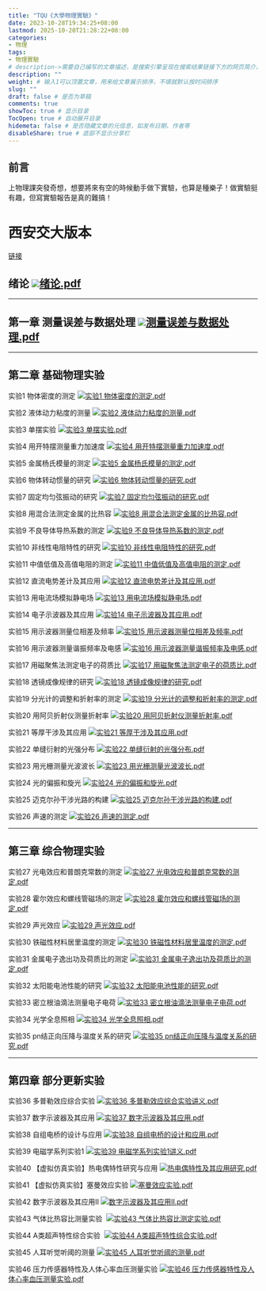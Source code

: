 ```yaml
---
title: "TQU《大學物理實驗》"
date: 2023-10-28T19:34:25+08:00
lastmod: 2025-10-20T21:28:22+08:00
categories:
- 物理
tags:
- 物理實驗
# description->需要自己编写的文章描述，是搜索引擎呈现在搜索结果链接下方的网页简介，建议设置
description: ""
weight: # 输入1可以顶置文章，用来给文章展示排序，不填就默认按时间排序
slug: ""
draft: false # 是否为草稿
comments: true
showToc: true # 显示目录
TocOpen: true # 自动展开目录
hidemeta: false # 是否隐藏文章的元信息，如发布日期、作者等
disableShare: true # 底部不显示分享栏
---
```


## 前言

上物理課突發奇想，想要將來有空的時候動手做下實驗，也算是種樂子！做實驗挺有趣，但寫實驗報告是真的難搞！

# 西安交大版本

[链接](https://epc.xjtu.edu.cn/info/1088/1421.htm)

## **绪论** ![](https://epc.xjtu.edu.cn/system/resource/images/fileTypeImages/icon_pdf.gif)[绪论.pdf](https://epc.xjtu.edu.cn/system/_content/download.jsp?urltype=news.DownloadAttachUrl&owner=1577422019&wbfileid=4526677)

---

## **第一章 测量误差与数据处理** ![](https://epc.xjtu.edu.cn/system/resource/images/fileTypeImages/icon_pdf.gif)[测量误差与数据处理.pdf](https://epc.xjtu.edu.cn/system/_content/download.jsp?urltype=news.DownloadAttachUrl&owner=1577422019&wbfileid=4526678)

---

## **第二章 基础物理实验**

实验1 物体密度的测定 ![](https://epc.xjtu.edu.cn/system/resource/images/fileTypeImages/icon_pdf.gif)[实验1 物体密度的测定.pdf](https://epc.xjtu.edu.cn/system/_content/download.jsp?urltype=news.DownloadAttachUrl&owner=1577422019&wbfileid=4566012)

实验2 液体动力粘度的测量 ![](https://epc.xjtu.edu.cn/system/resource/images/fileTypeImages/icon_pdf.gif)[实验2 液体动力粘度的测量.pdf](https://epc.xjtu.edu.cn/system/_content/download.jsp?urltype=news.DownloadAttachUrl&owner=1577422019&wbfileid=4566013)

实验3 单摆实验 ![](https://epc.xjtu.edu.cn/system/resource/images/fileTypeImages/icon_pdf.gif)[实验3 单摆实验.pdf](https://epc.xjtu.edu.cn/system/_content/download.jsp?urltype=news.DownloadAttachUrl&owner=1577422019&wbfileid=4566014)

实验4 用开特摆测量重力加速度 ![](https://epc.xjtu.edu.cn/system/resource/images/fileTypeImages/icon_pdf.gif)[实验4 用开特摆测量重力加速度.pdf](https://epc.xjtu.edu.cn/system/_content/download.jsp?urltype=news.DownloadAttachUrl&owner=1577422019&wbfileid=4566015)

实验5 金属杨氏模量的测定 ![](https://epc.xjtu.edu.cn/system/resource/images/fileTypeImages/icon_pdf.gif)[实验5 金属杨氏模量的测定.pdf](https://epc.xjtu.edu.cn/system/_content/download.jsp?urltype=news.DownloadAttachUrl&owner=1577422019&wbfileid=4566016)

实验6 物体转动惯量的研究 ![](https://epc.xjtu.edu.cn/system/resource/images/fileTypeImages/icon_pdf.gif)[实验6 物体转动惯量的研究.pdf](https://epc.xjtu.edu.cn/system/_content/download.jsp?urltype=news.DownloadAttachUrl&owner=1577422019&wbfileid=4566017)

实验7 固定均匀弦振动的研究 ![](https://epc.xjtu.edu.cn/system/resource/images/fileTypeImages/icon_pdf.gif)[实验7 固定均匀弦振动的研究.pdf](https://epc.xjtu.edu.cn/system/_content/download.jsp?urltype=news.DownloadAttachUrl&owner=1577422019&wbfileid=4566020)

实验8 用混合法测定金属的比热容 ![](https://epc.xjtu.edu.cn/system/resource/images/fileTypeImages/icon_pdf.gif)[实验8 用混合法测定金属的比热容.pdf](https://epc.xjtu.edu.cn/system/_content/download.jsp?urltype=news.DownloadAttachUrl&owner=1577422019&wbfileid=4566018)

实验9 不良导体导热系数的测定 ![](https://epc.xjtu.edu.cn/system/resource/images/fileTypeImages/icon_pdf.gif)[实验9 不良导体导热系数的测定.pdf](https://epc.xjtu.edu.cn/system/_content/download.jsp?urltype=news.DownloadAttachUrl&owner=1577422019&wbfileid=4566019)

实验10 非线性电阻特性的研究 ![](https://epc.xjtu.edu.cn/system/resource/images/fileTypeImages/icon_pdf.gif)[实验10 非线性电阻特性的研究.pdf](https://epc.xjtu.edu.cn/system/_content/download.jsp?urltype=news.DownloadAttachUrl&owner=1577422019&wbfileid=4566021)

实验11 中值低值及高值电阻的测定 ![](https://epc.xjtu.edu.cn/system/resource/images/fileTypeImages/icon_pdf.gif)[实验11 中值低值及高值电阻的测定.pdf](https://epc.xjtu.edu.cn/system/_content/download.jsp?urltype=news.DownloadAttachUrl&owner=1577422019&wbfileid=4566025)

实验12 直流电势差计及其应用 ![](https://epc.xjtu.edu.cn/system/resource/images/fileTypeImages/icon_pdf.gif)[实验12 直流电势差计及其应用.pdf](https://epc.xjtu.edu.cn/system/_content/download.jsp?urltype=news.DownloadAttachUrl&owner=1577422019&wbfileid=4566022)

实验13 用电流场模拟静电场 ![](https://epc.xjtu.edu.cn/system/resource/images/fileTypeImages/icon_pdf.gif)[实验13 用电流场模拟静电场.pdf](https://epc.xjtu.edu.cn/system/_content/download.jsp?urltype=news.DownloadAttachUrl&owner=1577422019&wbfileid=4566023)

实验14 电子示波器及其应用 ![](https://epc.xjtu.edu.cn/system/resource/images/fileTypeImages/icon_pdf.gif)[实验14 电子示波器及其应用.pdf](https://epc.xjtu.edu.cn/system/_content/download.jsp?urltype=news.DownloadAttachUrl&owner=1577422019&wbfileid=4566024)

实验15 用示波器测量位相差及频率 ![](https://epc.xjtu.edu.cn/system/resource/images/fileTypeImages/icon_pdf.gif)[实验15 用示波器测量位相差及频率.pdf](https://epc.xjtu.edu.cn/system/_content/download.jsp?urltype=news.DownloadAttachUrl&owner=1577422019&wbfileid=4566026)

实验16 用示波器测量谐振频率及电感 ![](https://epc.xjtu.edu.cn/system/resource/images/fileTypeImages/icon_pdf.gif)[实验16 用示波器测量谐振频率及电感.pdf](https://epc.xjtu.edu.cn/system/_content/download.jsp?urltype=news.DownloadAttachUrl&owner=1577422019&wbfileid=4566027)

实验17 用磁聚焦法测定电子的荷质比 ![](https://epc.xjtu.edu.cn/system/resource/images/fileTypeImages/icon_pdf.gif)[实验17 用磁聚焦法测定电子的荷质比.pdf](https://epc.xjtu.edu.cn/system/_content/download.jsp?urltype=news.DownloadAttachUrl&owner=1577422019&wbfileid=4566028)

实验18 透镜成像规律的研究 ![](https://epc.xjtu.edu.cn/system/resource/images/fileTypeImages/icon_pdf.gif)[实验18 透镜成像规律的研究.pdf](https://epc.xjtu.edu.cn/system/_content/download.jsp?urltype=news.DownloadAttachUrl&owner=1577422019&wbfileid=4566029)

实验19 分光计的调整和折射率的测定 ![](https://epc.xjtu.edu.cn/system/resource/images/fileTypeImages/icon_pdf.gif)[实验19 分光计的调整和折射率的测定.pdf](https://epc.xjtu.edu.cn/system/_content/download.jsp?urltype=news.DownloadAttachUrl&owner=1577422019&wbfileid=4566030)

实验20 用阿贝折射仪测量折射率 ![](https://epc.xjtu.edu.cn/system/resource/images/fileTypeImages/icon_pdf.gif)[实验20 用阿贝折射仪测量折射率.pdf](https://epc.xjtu.edu.cn/system/_content/download.jsp?urltype=news.DownloadAttachUrl&owner=1577422019&wbfileid=4566031)

实验21 等厚干涉及其应用 ![](https://epc.xjtu.edu.cn/system/resource/images/fileTypeImages/icon_pdf.gif)[实验21 等厚干涉及其应用.pdf](https://epc.xjtu.edu.cn/system/_content/download.jsp?urltype=news.DownloadAttachUrl&owner=1577422019&wbfileid=4566032)

实验22 单缝衍射的光强分布 ![](https://epc.xjtu.edu.cn/system/resource/images/fileTypeImages/icon_pdf.gif)[实验22 单缝衍射的光强分布.pdf](https://epc.xjtu.edu.cn/system/_content/download.jsp?urltype=news.DownloadAttachUrl&owner=1577422019&wbfileid=4566034)

实验23 用光栅测量光波波长 ![](https://epc.xjtu.edu.cn/system/resource/images/fileTypeImages/icon_pdf.gif)[实验23 用光栅测量光波波长.pdf](https://epc.xjtu.edu.cn/system/_content/download.jsp?urltype=news.DownloadAttachUrl&owner=1577422019&wbfileid=4566033)

实验24 光的偏振和旋光 ![](https://epc.xjtu.edu.cn/system/resource/images/fileTypeImages/icon_pdf.gif)[实验24 光的偏振和旋光.pdf](https://epc.xjtu.edu.cn/system/_content/download.jsp?urltype=news.DownloadAttachUrl&owner=1577422019&wbfileid=4566035)

实验25 迈克尔孙干涉光路的构建 ![](https://epc.xjtu.edu.cn/system/resource/images/fileTypeImages/icon_pdf.gif)[实验25 迈克尔孙干涉光路的构建.pdf](https://epc.xjtu.edu.cn/system/_content/download.jsp?urltype=news.DownloadAttachUrl&owner=1577422019&wbfileid=4566036)

实验26 声速的测定 ![](https://epc.xjtu.edu.cn/system/resource/images/fileTypeImages/icon_pdf.gif)[实验26 声速的测定.pdf](https://epc.xjtu.edu.cn/system/_content/download.jsp?urltype=news.DownloadAttachUrl&owner=1577422019&wbfileid=4566037)

---

## **第三章 综合物理实验**

实验27 光电效应和普朗克常数的测定 ![](https://epc.xjtu.edu.cn/system/resource/images/fileTypeImages/icon_pdf.gif)[实验27 光电效应和普朗克常数的测定.pdf](https://epc.xjtu.edu.cn/system/_content/download.jsp?urltype=news.DownloadAttachUrl&owner=1577422019&wbfileid=4566038)

实验28 霍尔效应和螺线管磁场的测定 ![](https://epc.xjtu.edu.cn/system/resource/images/fileTypeImages/icon_pdf.gif)[实验28 霍尔效应和螺线管磁场的测定.pdf](https://epc.xjtu.edu.cn/system/_content/download.jsp?urltype=news.DownloadAttachUrl&owner=1577422019&wbfileid=4566039)

实验29 声光效应 ![](https://epc.xjtu.edu.cn/system/resource/images/fileTypeImages/icon_pdf.gif)[实验29 声光效应.pdf](https://epc.xjtu.edu.cn/system/_content/download.jsp?urltype=news.DownloadAttachUrl&owner=1577422019&wbfileid=4566041)

实验30 铁磁性材料居里温度的测定 ![](https://epc.xjtu.edu.cn/system/resource/images/fileTypeImages/icon_pdf.gif)[实验30 铁磁性材料居里温度的测定.pdf](https://epc.xjtu.edu.cn/system/_content/download.jsp?urltype=news.DownloadAttachUrl&owner=1577422019&wbfileid=4566040)

实验31 金属电子逸出功及荷质比的测定 ![](https://epc.xjtu.edu.cn/system/resource/images/fileTypeImages/icon_pdf.gif)[实验31 金属电子逸出功及荷质比的测定.pdf](https://epc.xjtu.edu.cn/system/_content/download.jsp?urltype=news.DownloadAttachUrl&owner=1577422019&wbfileid=4566042)

实验32 太阳能电池性能的研究 ![](https://epc.xjtu.edu.cn/system/resource/images/fileTypeImages/icon_pdf.gif)[实验32 太阳能电池性能的研究.pdf](https://epc.xjtu.edu.cn/system/_content/download.jsp?urltype=news.DownloadAttachUrl&owner=1577422019&wbfileid=4566043)

实验33 密立根油滴法测量电子电荷 ![](https://epc.xjtu.edu.cn/system/resource/images/fileTypeImages/icon_pdf.gif)[实验33 密立根油滴法测量电子电荷.pdf](https://epc.xjtu.edu.cn/system/_content/download.jsp?urltype=news.DownloadAttachUrl&owner=1577422019&wbfileid=4566044)

实验34 光学全息照相 ![](https://epc.xjtu.edu.cn/system/resource/images/fileTypeImages/icon_pdf.gif)[实验34 光学全息照相.pdf](https://epc.xjtu.edu.cn/system/_content/download.jsp?urltype=news.DownloadAttachUrl&owner=1577422019&wbfileid=4566045)

实验35 pn结正向压降与温度关系的研究 ![](https://epc.xjtu.edu.cn/system/resource/images/fileTypeImages/icon_pdf.gif)[实验35 pn结正向压降与温度关系的研究.pdf](https://epc.xjtu.edu.cn/system/_content/download.jsp?urltype=news.DownloadAttachUrl&owner=1577422019&wbfileid=4566046)

---

## **第四章 部分更新实验**

实验36 多普勒效应综合实验 ![](https://epc.xjtu.edu.cn/system/resource/images/fileTypeImages/icon_pdf.gif)[实验36 多普勒效应综合实验讲义.pdf](https://epc.xjtu.edu.cn/system/_content/download.jsp?urltype=news.DownloadAttachUrl&owner=1577422019&wbfileid=4576655)

实验37 数字示波器及其应用 ![](https://epc.xjtu.edu.cn/system/resource/images/fileTypeImages/icon_pdf.gif)[实验37 数字示波器及其应用.pdf](https://epc.xjtu.edu.cn/system/_content/download.jsp?urltype=news.DownloadAttachUrl&owner=1577422019&wbfileid=4576657)

实验38 自组电桥的设计与应用 ![](https://epc.xjtu.edu.cn/system/resource/images/fileTypeImages/icon_pdf.gif)[实验38 自组电桥的设计和应用.pdf](https://epc.xjtu.edu.cn/system/_content/download.jsp?urltype=news.DownloadAttachUrl&owner=1577422019&wbfileid=4576656)

实验39 电磁学系列实验1 ![](https://epc.xjtu.edu.cn/system/resource/images/fileTypeImages/icon_pdf.gif)[实验39 电磁学系列实验1讲义.pdf](https://epc.xjtu.edu.cn/system/_content/download.jsp?urltype=news.DownloadAttachUrl&owner=1577422019&wbfileid=4576658)

实验40 【虚拟仿真实验】热电偶特性研究与应用 ![](https://epc.xjtu.edu.cn/system/resource/images/fileTypeImages/icon_pdf.gif)[热电偶特性及其应用研究.pdf](https://epc.xjtu.edu.cn/system/_content/download.jsp?urltype=news.DownloadAttachUrl&owner=1577422019&wbfileid=4665563)

实验41 【虚拟仿真实验】塞曼效应实验 ![](https://epc.xjtu.edu.cn/system/resource/images/fileTypeImages/icon_pdf.gif)[塞曼效应实验.pdf](https://epc.xjtu.edu.cn/system/_content/download.jsp?urltype=news.DownloadAttachUrl&owner=1577422019&wbfileid=4665564)

实验42 数字示波器及其应用Ⅱ ![](https://epc.xjtu.edu.cn/system/resource/images/fileTypeImages/icon_pdf.gif)[数字示波器及其应用Ⅱ.pdf](https://epc.xjtu.edu.cn/system/_content/download.jsp?urltype=news.DownloadAttachUrl&owner=1577422019&wbfileid=5253362)

实验43 气体比热容比测量实验  ![](https://epc.xjtu.edu.cn/system/resource/images/fileTypeImages/icon_pdf.gif)[实验43 气体比热容比测定实验.pdf](https://epc.xjtu.edu.cn/system/_content/download.jsp?urltype=news.DownloadAttachUrl&owner=1577422019&wbfileid=5296460)

实验44 A类超声特性综合实验  ![](https://epc.xjtu.edu.cn/system/resource/images/fileTypeImages/icon_pdf.gif)[实验44 A类超声特性综合实验.pdf](https://epc.xjtu.edu.cn/system/_content/download.jsp?urltype=news.DownloadAttachUrl&owner=1577422019&wbfileid=11921731)

实验45 人耳听觉听阈的测量 ![](https://epc.xjtu.edu.cn/system/resource/images/fileTypeImages/icon_pdf.gif)[实验45 人耳听觉听阈的测量.pdf](https://epc.xjtu.edu.cn/system/_content/download.jsp?urltype=news.DownloadAttachUrl&owner=1577422019&wbfileid=5290809)

实验46 压力传感器特性及人体心率血压测量实验 ![](https://epc.xjtu.edu.cn/system/resource/images/fileTypeImages/icon_pdf.gif)[实验46 压力传感器特性及人体心率血压测量实验.pdf](https://epc.xjtu.edu.cn/system/_content/download.jsp?urltype=news.DownloadAttachUrl&owner=1577422019&wbfileid=5290811)







